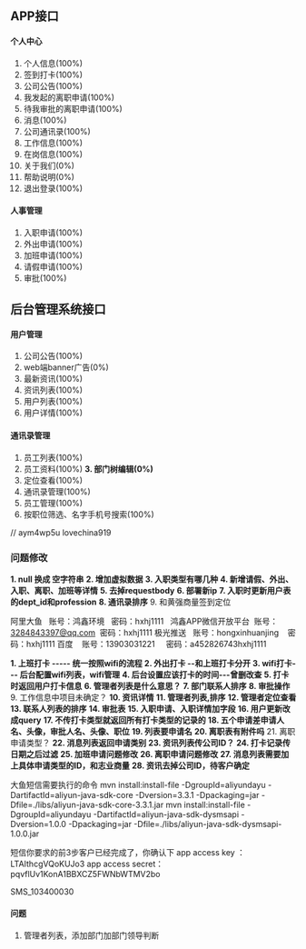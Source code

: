 ## APP接口
#### 个人中心
1. 个人信息(100%)
2. 签到打卡(100%)
3. 公司公告(100%)
4. 我发起的离职申请(100%)
5. 待我审批的离职申请(100%)
6. 消息(100%)
7. 公司通讯录(100%)
8. 工作信息(100%)
9. 在岗信息(100%)
10. 关于我们(0%)
11. 帮助说明(0%)
12. 退出登录(100%)

#### 人事管理
1. 入职申请(100%)
2. 外出申请(100%)
3. 加班申请(100%)
4. 请假申请(100%)
5. 审批(100%)

## 后台管理系统接口
#### 用户管理
1. 公司公告(100%)
2. web端banner广告(0%)
3. 最新资讯(100%)
4. 资讯列表(100%)
5. 用户列表(100%)
6. 用户详情(100%)

#### 通讯录管理
1. 员工列表(100%)
2. 员工资料(100%)
**3. 部门树编辑(0%)**
4. 定位查看(100%)
5. 通讯录管理(100%)
6. 员工管理(100%)
7. 按职位筛选、名字手机号搜索(100%)


// aym4wp5u   lovechina919
### 问题修改
**1. null 换成 空字符串**
**2. 增加虚拟数据**
**3. 入职类型有哪几种**
**4. 新增请假、外出、入职、离职、加班等详情**
**5. 去掉requestbody**
**6. 部署新ip**
**7. 入职时更新用户表的dept_id和profession**
**8. 通讯录排序**
9. 和黄强商量签到定位

阿里大鱼   账号：鸿鑫环境   密码：hxhj1111  
鸿鑫APP微信开放平台  账号：3284843397@qq.com  密码：hxhj1111
极光推送   账号：hongxinhuanjing    密码：hxhj1111
百度    账号：13903031221     密码：a452826743hxhj1111


**1. 上班打卡 ----- 统一按照wifi的流程**
**2. 外出打卡 --和上班打卡分开**
**3. wifi打卡--- 后台配置wifi列表，wifi管理**
**4. 后台设置应该打卡的时间---曾删改查**
**5. 打卡时返回用户打卡信息**
**6. 管理者列表是什么意思？**
**7. 部门联系人排序**
**8. 审批操作**
9. 工作信息中项目未确定？
**10. 资讯详情**
**11. 管理者列表,排序**
**12. 管理者定位查看**
**13. 联系人列表的排序**
**14. 审批表**
**15. 入职申请、入职详情加字段**
**16. 用户更新改成query**
**17. 不传打卡类型就返回所有打卡类型的记录的**
**18. 五个申请差申请人名、头像，审批人名、头像、职位**
**19. 列表要申请名**
**20. 离职表有附件吗**
21. 离职申请类型？
**22. 消息列表返回申请类别**
**23. 资讯列表传公司ID？**
**24. 打卡记录传日期之后过滤**
**25. 加班申请问题修改**
**26. 离职申请问题修改**
**27. 消息列表需要加上具体申请类型的ID，和志业商量**
**28. 资讯去掉公司ID，待客户确定**


大鱼短信需要执行的命令
mvn install:install-file -DgroupId=aliyundayu -DartifactId=aliyun-java-sdk-core -Dversion=3.3.1 -Dpackaging=jar -Dfile=./libs/aliyun-java-sdk-core-3.3.1.jar
mvn install:install-file -DgroupId=aliyundayu -DartifactId=aliyun-java-sdk-dysmsapi -Dversion=1.0.0 -Dpackaging=jar -Dfile=./libs/aliyun-java-sdk-dysmsapi-1.0.0.jar


短信你要求的前3步客户已经完成了，你确认下
app access key ：LTAIthcgVQoKUJo3
app access secret：pqvflUv1KonA1BBXCZ5FWNbWTMV2bo

SMS_103400030



#### 问题
1. 管理者列表，添加部门加部门领导判断
